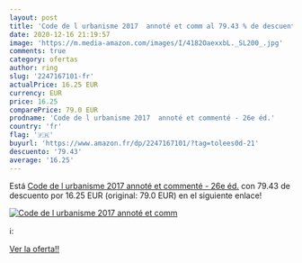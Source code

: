 ```yaml
---
layout: post
title: 'Code de l urbanisme 2017  annoté et comm al 79.43 % de descuento'
date: 2020-12-16 21:19:57
image: 'https://m.media-amazon.com/images/I/4182OaexxbL._SL200_.jpg'
comments: true
category: ofertas
author: ring
slug: '2247167101-fr'
actualPrice: 16.25 EUR
currency: EUR
price: 16.25
comparePrice: 79.0 EUR
prodname: 'Code de l urbanisme 2017  annoté et commenté - 26e éd.'
country: 'fr'
flag: '🇫🇷'
buyurl: 'https://www.amazon.fr/dp/2247167101/?tag=tolees0d-21'
descuento: '79.43'
average: '16.25'
---
```


Está [Code de l urbanisme 2017  annoté et commenté - 26e éd.](https://www.amazon.fr/dp/2247167101/?tag=tolees0d-21) con 79.43 de descuento por 16.25 EUR (original: 79.0 EUR) en el siguiente enlace!

[![Code de l urbanisme 2017  annoté et comm](https://m.media-amazon.com/images/I/4182OaexxbL._SL200_.jpg)](https://www.amazon.fr/dp/2247167101/?tag=tolees0d-21)

ℹ️:


[Ver la oferta!!](https://www.amazon.fr/dp/2247167101/?tag=tolees0d-21)
